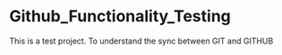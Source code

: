 # Github_Functionality_Testing
This is a test project. To understand the sync between GIT and GITHUB
